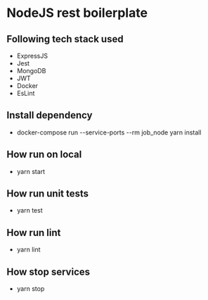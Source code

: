 # NodeJS rest boilerplate

## Following tech stack used
- ExpressJS
- Jest
- MongoDB
- JWT
- Docker
- EsLint

## Install dependency
- docker-compose run --service-ports --rm job_node yarn install

## How run on local
- yarn start

## How run unit tests
- yarn test

## How run lint
- yarn lint

## How stop services
- yarn stop